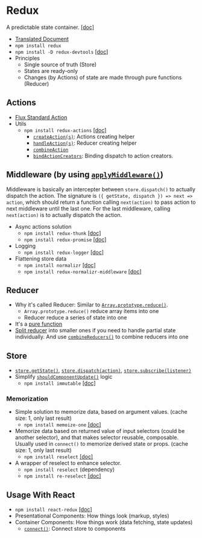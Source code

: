 # Redux
A predictable state container. [[doc]](https://redux.js.org/introduction)
- [Translated Document](https://chentsulin.github.io/redux/index.html)
- `npm install redux`
- `npm install -D redux-devtools`  [[doc]](https://github.com/reduxjs/redux-devtools)
- Principles
    - Single source of truth (Store)
    - States are ready-only
    - Changes (by Actions) of state are made through pure functions (Reducer)

## Actions

- [Flux Standard Action](https://github.com/acdlite/flux-standard-action)
- Utils
	- `npm install redux-actions` [[doc]](https://github.com/redux-utilities/redux-actions)
		- [`createAction(s)`](https://redux-actions.js.org/api/createaction): Actions creating helper
		- [`handleAction(s)`](https://redux-actions.js.org/api/handleaction): Reducer creating helper
		- [`combineAction`](https://redux-actions.js.org/api/combineactions)
		- [`bindActionCreators`](https://redux.js.org/api/bindactioncreators): Binding dispatch to action creators.

## Middleware (by using [`applyMiddleware()`](https://redux.js.org/api/applymiddleware))

Middleware is basically an intercepter between `store.dispatch()` to actually dispatch the action. The signature is `({ getState, dispatch }) => next => action`, which should return a function calling `next(action)` to pass action to next middleware until the last one. For the last middleware, calling `next(action)` is to actually dispatch the action.


- Async actions solution
	- `npm install redux-thunk` [[doc]](https://github.com/reduxjs/redux-thunk)
	- `npm install redux-promise` [[doc]](https://github.com/redux-utilities/redux-promise) 
- Logging
	- `npm install redux-logger` [[doc]](https://github.com/LogRocket/redux-logger)
- Flattening store data
	- `npm install normalizr` [[doc]](https://github.com/paularmstrong/normalizr)
	- `npm install redux-normalizr-middleware` [[doc]](https://github.com/wbinnssmith/redux-normalizr-middleware)

## Reducer

- Why it's called Reducer: Similar to [`Array.prototype.reduce()`](https://developer.mozilla.org/zh-TW/docs/Web/JavaScript/Reference/Global_Objects/Array/Reduce).
	- `Array.prototype.reduce()` reduce array items into one
	- Reducer reduce a series of state into one
- It's a [pure function](https://jigsawye.gitbooks.io/mostly-adequate-guide/content/ch3.html)
- [Split reducer](https://redux.js.org/basics/reducers#splitting-reducers) into smaller ones if you need to handle partial state individually. And use [`combineReducers()`](https://redux.js.org/api/combinereducers) to combine reducers into one

## Store

- [`store.getState()`](https://redux.js.org/api/store#getState), [`store.dispatch(action)`](https://redux.js.org/api/store#dispatch), [`store.subscribe(listener)`](https://redux.js.org/api/store#subscribe)  
- Simplify [`shouldComponentUpdate()`](https://reactjs.org/docs/react-component.html#shouldcomponentupdate) logic
	- `npm install immutable` [[doc]](https://facebook.github.io/immutable-js/)

### Memorization
- Simple solution to memorize data, based on argument values. (cache size: 1, only last result)
	- `npm install memoize-one` [[doc]](https://github.com/alexreardon/memoize-one)
- Memorize data based on returned value of input selectors (could be another selector), and that makes selector reusable, composable.  Usually used in `connect()` to memorize derived state or props. (cache size: 1, only last result)
	- `npm install reselect` [[doc]](https://github.com/reduxjs/reselect)
- A wrapper of reselect to enhance selector.
	- `npm install reselect` (dependency)
	- `npm install re-reselect` [[doc]](https://github.com/toomuchdesign/re-reselect)

## Usage With React

- `npm install react-redux` [[doc]](https://github.com/reduxjs/react-redux)
- Presentational Components: How things look (markup, styles)
- Container Components: How things work (data fetching, state updates)
    - [`connect()`](https://github.com/reduxjs/react-redux/blob/master/docs/api.md#connect): Connect store to components
